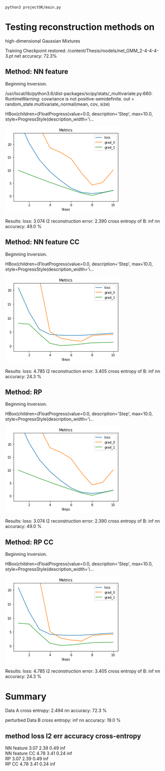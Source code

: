 ```
python3 projectOK/main.py
```

# Testing reconstruction methods on
high-dimensional Gaussian Mixtures

Training Checkpoint restored: /content/Thesis/models/net_GMM_2-4-4-4-3.pt
net accuracy: 72.3%

## Method: NN feature
Beginning Inversion.


/usr/local/lib/python3.6/dist-packages/scipy/stats/_multivariate.py:660: RuntimeWarning: covariance is not positive-semidefinite.
  out = random_state.multivariate_normal(mean, cov, size)



HBox(children=(FloatProgress(value=0.0, description='Step', max=10.0, style=ProgressStyle(description_width='i…






![png](figures/README/README_4_4.png)


Results:
	loss: 3.074
	l2 reconstruction error: 2.390
	cross entropy of B: inf
	nn accuracy: 49.0 %

## Method: NN feature CC
Beginning Inversion.



HBox(children=(FloatProgress(value=0.0, description='Step', max=10.0, style=ProgressStyle(description_width='i…






![png](figures/README/README_4_8.png)


Results:
	loss: 4.785
	l2 reconstruction error: 3.405
	cross entropy of B: inf
	nn accuracy: 24.3 %

## Method: RP
Beginning Inversion.



HBox(children=(FloatProgress(value=0.0, description='Step', max=10.0, style=ProgressStyle(description_width='i…






![png](figures/README/README_4_12.png)


Results:
	loss: 3.074
	l2 reconstruction error: 2.390
	cross entropy of B: inf
	nn accuracy: 49.0 %

## Method: RP CC
Beginning Inversion.



HBox(children=(FloatProgress(value=0.0, description='Step', max=10.0, style=ProgressStyle(description_width='i…






![png](figures/README/README_4_16.png)


Results:
	loss: 4.785
	l2 reconstruction error: 3.405
	cross entropy of B: inf
	nn accuracy: 24.3 %

Summary
=======

Data A
cross entropy: 2.494
nn accuracy: 72.3 %

perturbed Data B
cross entropy: inf
nn accuracy: 19.0 %

method         loss  l2 err  accuracy  cross-entropy  
------------------------------------------------------
NN feature     3.07  2.39    0.49      inf            
NN feature CC  4.78  3.41    0.24      inf            
RP             3.07  2.39    0.49      inf            
RP CC          4.78  3.41    0.24      inf            

